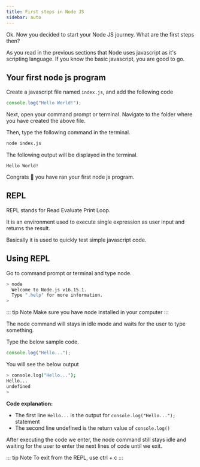 ```yaml
---
title: First steps in Node JS
sidebar: auto
---
```


Ok. Now you decided to start your Node JS journey. What are the first steps then?

As you read in the previous sections that Node uses javascript as it's scripting language. If you know the basic javascript, you are good to go.

## Your first node js program

Create a javascript file named `index.js`, and add the following code

```javascript
console.log("Hello World!");
```

Next, open your command prompt or terminal. Navigate to the folder where you have created the above file.

Then, type the following command in the terminal.

```sh
node index.js
```

The following output will be displayed in the terminal.

```
Hello World!
```

Congrats :tada: you have ran your first node js program.

## REPL

REPL stands for Read Evaluate Print Loop.

It is an environment used to execute single expression as user input and returns the result.

Basically it is used to quickly test simple javascript code.

## Using REPL

Go to command prompt or terminal and type node.

```sh
> node
  Welcome to Node.js v16.15.1.
  Type ".help" for more information.
>
```

::: tip Note
Make sure you have node installed in your computer
:::

The node command will stays in idle mode and waits for the user to type something.

Type the below sample code.

```js
console.log("Hello...");
```

You will see the below output

```sh
> console.log("Hello...");
Hello...
undefined
>
```

**Code explanation:**

- The first line `Hello...` is the output for `console.log("Hello...");` statement
- The second line undefined is the return value of `console.log()`

After executing the code we enter, the node command still stays idle and waiting for the user to enter the next lines of code until we exit.

::: tip Note
To exit from the REPL, use ctrl + c
:::
